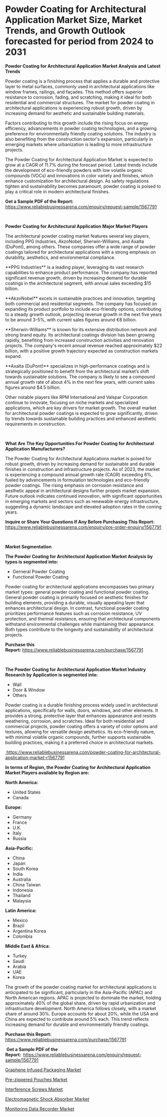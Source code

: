 <p><h1>Powder Coating for Architectural Application Market Size, Market Trends, and Growth Outlook forecasted for period from 2024 to 2031</h1></p><p><strong>Powder Coating for Architectural Application Market Analysis and Latest Trends</strong></p>
<p><p>Powder coating is a finishing process that applies a durable and protective layer to metal surfaces, commonly used in architectural applications like window frames, railings, and façades. This method offers superior resistance to corrosion, fading, and scratching, making it ideal for both residential and commercial structures. The market for powder coating in architectural applications is experiencing robust growth, driven by increasing demand for aesthetic and sustainable building materials. </p><p>Factors contributing to this growth include the rising focus on energy efficiency, advancements in powder coating technologies, and a growing preference for environmentally friendly coating solutions. The industry is also benefiting from the construction sector's expansion, particularly in emerging markets where urbanization is leading to more infrastructure projects.</p><p>The Powder Coating for Architectural Application Market is expected to grow at a CAGR of 11.7% during the forecast period. Latest trends include the development of eco-friendly powders with low volatile organic compounds (VOCs) and innovations in color variety and finishes, which enhance customization for architectural design. As safety regulations tighten and sustainability becomes paramount, powder coating is poised to play a critical role in modern architectural finishes.</p></p>
<p><strong>Get a Sample PDF of the Report:&nbsp;</strong> <a href="https://www.reliablebusinessarena.com/enquiry/request-sample/1567791">https://www.reliablebusinessarena.com/enquiry/request-sample/1567791</a></p>
<p>&nbsp;</p>
<p><strong>Powder Coating for Architectural Application Major Market Players</strong></p>
<p><p>The architectural powder coating market features several key players, including PPG Industries, AkzoNobel, Sherwin-Williams, and Axalta (DuPont), among others. These companies offer a wide range of powder coatings tailored for architectural applications with a strong emphasis on durability, aesthetics, and environmental compliance.</p><p>**PPG Industries** is a leading player, leveraging its vast research capabilities to enhance product performance. The company has reported significant revenue growth, driven by increasing demand for durable coatings in the architectural segment, with annual sales exceeding $15 billion.</p><p>**AkzoNobel** excels in sustainable practices and innovation, targeting both commercial and residential segments. The company has focused on expanding its product portfolio to include eco-friendly options, contributing to a steady growth outlook, projecting revenue growth in the next five years to be around 3-5%, with current sales figures around €8 billion.</p><p>**Sherwin-Williams** is known for its extensive distribution network and strong brand equity. Its architectural coatings division has been growing rapidly, benefiting from increased construction activities and renovation projects. The company's recent annual revenue reached approximately $22 billion, with a positive growth trajectory expected as construction markets expand.</p><p>**Axalta (DuPont)** specializes in high-performance coatings and is strategically positioned to benefit from the architectural market’s shift towards sustainable solutions. The company is likely to see a compound annual growth rate of about 4% in the next few years, with current sales figures around $4.5 billion.</p><p>Other notable players like RPM International and Valspar Corporation continue to innovate, focusing on niche markets and specialized applications, which are key drivers for market growth. The overall market for architectural powder coatings is expected to grow significantly, driven by trends towards sustainable building practices and enhanced aesthetic requirements in construction.</p></p>
<p>&nbsp;</p>
<p><strong>What Are The Key Opportunities For Powder Coating for Architectural Application Manufacturers?</strong></p>
<p><p>The Powder Coating for Architectural Applications market is poised for robust growth, driven by increasing demand for sustainable and durable finishes in construction and infrastructure projects. As of 2023, the market is experiencing a compound annual growth rate (CAGR) exceeding 6%, fueled by advancements in formulation technologies and eco-friendly powder coatings. The rising emphasis on corrosion resistance and aesthetic appeal in architectural designs further propels market expansion. Future outlook indicates continued innovation, with significant opportunities in emerging markets and sectors such as renewable energy infrastructure, suggesting a dynamic landscape and elevated adoption rates in the coming years.</p></p>
<p><strong>Inquire or Share Your Questions If Any Before Purchasing This Report:</strong> <a href="https://www.reliablebusinessarena.com/enquiry/pre-order-enquiry/1567791">https://www.reliablebusinessarena.com/enquiry/pre-order-enquiry/1567791</a></p>
<p>&nbsp;</p>
<p><strong>Market Segmentation</strong></p>
<p><strong>The Powder Coating for Architectural Application Market Analysis by types is segmented into:</strong></p>
<p><ul><li>Gerneral Powder Coating</li><li>Functional Powder Coating</li></ul></p>
<p><p>Powder coating for architectural applications encompasses two primary market types: general powder coating and functional powder coating. General powder coating is primarily focused on aesthetic finishes for building elements, providing a durable, visually appealing layer that enhances architectural design. In contrast, functional powder coating prioritizes performance features such as corrosion resistance, UV protection, and thermal resistance, ensuring that architectural components withstand environmental challenges while maintaining their appearance. Both types contribute to the longevity and sustainability of architectural projects.</p></p>
<p><strong>Purchase this Report:&nbsp;</strong><a href="https://www.reliablebusinessarena.com/purchase/1567791">https://www.reliablebusinessarena.com/purchase/1567791</a></p>
<p>&nbsp;</p>
<p><strong>The Powder Coating for Architectural Application Market Industry Research by Application is segmented into:</strong></p>
<p><ul><li>Wall</li><li>Door & Window</li><li>Others</li></ul></p>
<p><p>Powder coating is a durable finishing process widely used in architectural applications, specifically for walls, doors, windows, and other elements. It provides a strong, protective layer that enhances appearance and resists weathering, corrosion, and scratches. Ideal for both residential and commercial projects, powder coating offers a variety of color options and textures, allowing for versatile design aesthetics. Its eco-friendly nature, with minimal volatile organic compounds, further supports sustainable building practices, making it a preferred choice in architectural markets.</p></p>
<p><a href="https://www.reliablebusinessarena.com/powder-coating-for-architectural-application-market-r1567791">&nbsp;https://www.reliablebusinessarena.com/powder-coating-for-architectural-application-market-r1567791</a></p>
<p><strong>In terms of Region, the Powder Coating for Architectural Application Market Players available by Region are:</strong></p>
<p>
    <p> <strong> North America: </strong>
        <ul>
            <li>United States</li>
            <li>Canada</li>
        </ul>
        </p> 
    <p> <strong> Europe: </strong>
        <ul>
            <li>Germany</li>
            <li>France</li>
            <li>U.K.</li>
            <li>Italy</li>
            <li>Russia</li>
        </ul>
        </p> 
    <p> <strong> Asia-Pacific: </strong>
        <ul>
            <li>China</li>
            <li>Japan</li>
            <li>South Korea</li>
            <li>India</li>
            <li>Australia</li>
            <li>China Taiwan</li>
            <li>Indonesia</li>
            <li>Thailand</li>
            <li>Malaysia</li>
        </ul>
        </p> 
    <p> <strong> Latin America: </strong>
        <ul>
            <li>Mexico</li>
            <li>Brazil</li>
            <li>Argentina Korea</li>
            <li>Colombia</li>
        </ul>
        </p> 
    <p> <strong> Middle East & Africa: </strong>
        <ul>
            <li>Turkey</li>
            <li>Saudi</li>
            <li>Arabia</li>
            <li>UAE</li>
            <li>Korea</li>
        </ul>
    </p>
    </p>
<p><p>The growth of the powder coating market for architectural applications is anticipated to be significant, particularly in the Asia-Pacific (APAC) and North American regions. APAC is projected to dominate the market, holding approximately 40% of the global share, driven by rapid urbanization and infrastructure development. North America follows closely, with a market share of around 30%. Europe accounts for about 20%, while the USA and China are expected to contribute around 5% each. This trend reflects increasing demand for durable and environmentally friendly coatings.</p></p>
<p><strong>Purchase this Report: </strong><a href="https://www.reliablebusinessarena.com/purchase/1567791">https://www.reliablebusinessarena.com/purchase/1567791</a></p>
<p>&nbsp;<strong>Get a Sample PDF of the Report:&nbsp;&nbsp;</strong><a href="https://www.reliablebusinessarena.com/enquiry/request-sample/1567791">https://www.reliablebusinessarena.com/enquiry/request-sample/1567791</a></p>
<p><strong></strong></p>
<p><p><a href="https://issuu.com/reportprime-2/docs/graphene-infused-packaging-market-s_85329812ba45f7">Graphene Infused Packaging Market</a></p><p><a href="https://issuu.com/reportprime-2/docs/pre-zippered-pouches-market-size-20_348fb0353ad1d7">Pre-zippered Pouches Market</a></p><p><a href="https://www.linkedin.com/pulse/interference-screws-market-trends-analysis-opportunities-challenges-u6mvf?trackingId=D8u4m1KfQN6ElWQjyUk5hA%3D%3D">Interference Screws Market</a></p><p><a href="https://www.linkedin.com/pulse/evaluating-global-electromagnetic-shock-absorber-market-trends-pwbwf?trackingId=XylGYJ0SSI2xI52lgF7wDQ%3D%3D">Electromagnetic Shock Absorber Market</a></p><p><a href="https://medium.com/@nargishussain650/strategic-roadmap-global-monitoring-data-recorder-market-insights-and-opportunities-2024-2031-aa544e5be360">Monitoring Data Recorder Market</a></p></p>
